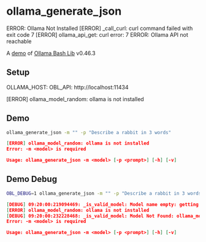 # ollama_generate_json
ERROR: Ollama Not Installed
[ERROR] _call_curl: curl command failed with exit code 7
[ERROR] ollama_api_get: curl error: 7
ERROR: Ollama API not reachable

A [demo](../README.md#demos) of [Ollama Bash Lib](https://github.com/attogram/ollama-bash-lib) v0.46.3

## Setup

OLLAMA_HOST:
OBL_API: http://localhost:11434

[ERROR] ollama_model_random: ollama is not installed

## Demo

```bash
ollama_generate_json -m "" -p "Describe a rabbit in 3 words"
```
```json
[ERROR] ollama_model_random: ollama is not installed
Error: -m <model> is required

Usage: ollama_generate_json -m <model> [-p <prompt>] [-h] [-v]

```

## Demo Debug

```bash
OBL_DEBUG=1 ollama_generate_json -m "" -p "Describe a rabbit in 3 words"
```
```json
[DEBUG] 09:20:00:219094469: _is_valid_model: Model name empty: getting random model
[ERROR] ollama_model_random: ollama is not installed
[DEBUG] 09:20:00:232228468: _is_valid_model: Model Not Found: ollama_model_random failed
Error: -m <model> is required

Usage: ollama_generate_json -m <model> [-p <prompt>] [-h] [-v]

```
